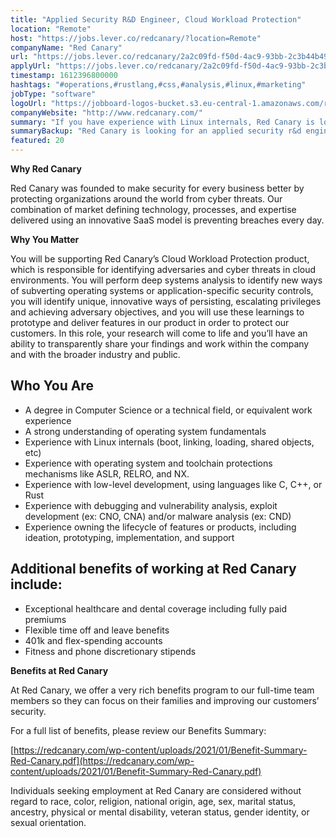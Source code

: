 ```yaml
---
title: "Applied Security R&D Engineer, Cloud Workload Protection"
location: "Remote"
host: "https://jobs.lever.co/redcanary/?location=Remote"
companyName: "Red Canary"
url: "https://jobs.lever.co/redcanary/2a2c09fd-f50d-4ac9-93bb-2c3b44b49df3"
applyUrl: "https://jobs.lever.co/redcanary/2a2c09fd-f50d-4ac9-93bb-2c3b44b49df3/apply"
timestamp: 1612396800000
hashtags: "#operations,#rustlang,#css,#analysis,#linux,#marketing"
jobType: "software"
logoUrl: "https://jobboard-logos-bucket.s3.eu-central-1.amazonaws.com/red-canary"
companyWebsite: "http://www.redcanary.com/"
summary: "If you have experience with Linux internals, Red Canary is looking for someone with your skillset."
summaryBackup: "Red Canary is looking for an applied security r&d engineer that has experience in: #operations, #rustlang, #css."
featured: 20
---
```


**Why Red Canary**

Red Canary was founded to make security for every business better by protecting organizations around the world from cyber threats. Our combination of market defining technology, processes, and expertise delivered using an innovative SaaS model is preventing breaches every day.

**Why You Matter**

You will be supporting Red Canary’s Cloud Workload Protection product, which is responsible for identifying adversaries and cyber threats in cloud environments. You will perform deep systems analysis to identify new ways of subverting operating systems or application-specific security controls, you will identify unique, innovative ways of persisting, escalating privileges and achieving adversary objectives, and you will use these learnings to prototype and deliver features in our product in order to protect our customers. In this role, your research will come to life and you’ll have an ability to transparently share your findings and work within the company and with the broader industry and public.

## Who You Are

*   A degree in Computer Science or a technical field, or equivalent work experience
*   A strong understanding of operating system fundamentals
*   Experience with Linux internals (boot, linking, loading, shared objects, etc)
*   Experience with operating system and toolchain protections mechanisms like ASLR, RELRO, and NX.
*   Experience with low-level development, using languages like C, C++, or Rust
*   Experience with debugging and vulnerability analysis, exploit development (ex: CNO, CNA) and/or malware analysis (ex: CND)
*   Experience owning the lifecycle of features or products, including ideation, prototyping, implementation, and support

## Additional benefits of working at Red Canary include:

*   Exceptional healthcare and dental coverage including fully paid premiums
*   Flexible time off and leave benefits
*   401k and flex-spending accounts
*   Fitness and phone discretionary stipends

**Benefits at Red Canary**

At Red Canary, we offer a very rich benefits program to our full-time team members so they can focus on their families and improving our customers’ security. 

For a full list of benefits, please review our Benefits Summary:

[https://redcanary.com/wp-content/uploads/2021/01/Benefit-Summary-Red-Canary.pdf](https://redcanary.com/wp-content/uploads/2021/01/Benefit-Summary-Red-Canary.pdf)

Individuals seeking employment at Red Canary are considered without regard to race, color, religion, national origin, age, sex, marital status, ancestry, physical or mental disability, veteran status, gender identity, or sexual orientation.
